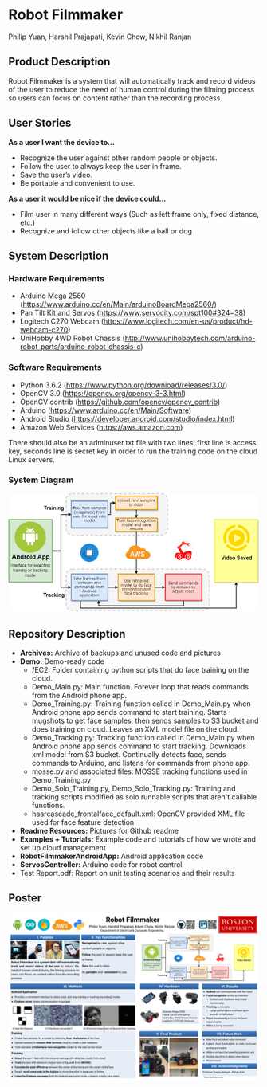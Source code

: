 # Robot Filmmaker
Philip Yuan, Harshil Prajapati, Kevin Chow, Nikhil Ranjan

## Product Description
Robot Filmmaker is a system that will automatically track and record videos of the user to reduce the need of human control during the filming process so users can focus on content rather than the recording process.

## User Stories
**As a user I want the device to…**
  - Recognize the user against other random people or objects.
  - Follow the user to always keep the user in frame.
  - Save the user’s video.
  - Be portable and convenient to use.
  
**As a user it would be nice if the device could...**
  - Film user in many different ways (Such as left frame only, fixed distance, etc.)
  - Recognize and follow other objects like a ball or dog

## System Description
### Hardware Requirements
  - Arduino Mega 2560 (https://www.arduino.cc/en/Main/arduinoBoardMega2560/)
  - Pan Tilt Kit and Servos (https://www.servocity.com/spt100#324=38)
  - Logitech C270 Webcam (https://www.logitech.com/en-us/product/hd-webcam-c270)
  - UniHobby 4WD Robot Chassis (http://www.unihobbytech.com/arduino-robot-parts/arduino-robot-chassis-c)

### Software Requirements
  - Python 3.6.2 (https://www.python.org/download/releases/3.0/)
  - OpenCV 3.0 (https://opencv.org/opencv-3-3.html)
  - OpenCV contrib (https://github.com/opencv/opencv_contrib)
  - Arduino (https://www.arduino.cc/en/Main/Software)
  - Android Studio (https://developer.android.com/studio/index.html)
  - Amazon Web Services (https://aws.amazon.com)
  
  There should also be an adminuser.txt file with two lines: first line is access key, seconds line is secret key in order to run the training code on the cloud Linux servers.
  
### System Diagram
![alt tag](https://github.com/CaptainGinyu/RobotFilmmaker/blob/master/Readme%20Resources/System_Diagram.png)

## Repository Description
  - **Archives:** Archive of backups and unused code and pictures
  - **Demo:** Demo-ready code
    - /EC2: Folder containing python scripts that do face training on the cloud.
    - Demo_Main.py: Main function.  Forever loop that reads commands from the Android phone app.
    - Demo_Training.py: Training function called in Demo_Main.py when Android phone app sends command to start training.  Starts  mugshots to get face samples, then sends samples to S3 bucket and does training on cloud.  Leaves an XML model file on the cloud.
    - Demo_Tracking.py: Tracking function called in Demo_Main.py when Android phone app sends command to start tracking. Downloads xml model from S3 bucket.  Continually detects face, sends commands to Arduino, and listens for commands from phone app.
    - mosse.py and associated files: MOSSE tracking functions used in Demo_Training.py
    - Demo_Solo_Training.py, Demo_Solo_Tracking.py: Training and tracking scripts modified as solo runnable scripts that aren't callable functions.
    - haarcascade_frontalface_default.xml: OpenCV provided XML file used for face feature detection    
  - **Readme Resources:** Pictures for Github readme
  - **Examples + Tutorials:** Example code and tutorials of how we wrote and set up cloud management
  - **RobotFilmmakerAndroidApp:** Android application code
  - **ServosController:** Arduino code for robot control
  - Test Report.pdf: Report on unit testing scenarios and their results
  
 ## Poster
 ![alt tag](https://github.com/CaptainGinyu/RobotFilmmaker/blob/master/Readme%20Resources/Poster.png)
